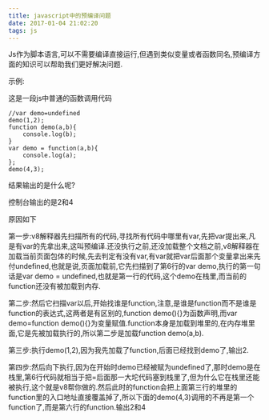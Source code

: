 ```yaml
---
title: javascript中的预编译问题
date: 2017-01-04 21:02:20
tags: js
---
```

Js作为脚本语言,可以不需要编译直接运行,但遇到类似变量或者函数同名,预编译方面的知识可以帮助我们更好解决问题.

示例:

这是一段js中普通的函数调用代码

    //var demo=undefined    
    demo(1,2);
    function demo(a,b){
        console.log(b);
    }    
    var demo = function(a,b){
        console.log(a);
    };
    demo(4,3);


结果输出的是什么呢?

控制台输出的是2和4

原因如下

第一步:v8解释器先扫描所有的代码,寻找所有代码中哪里有var,先把var提出来,凡是有var的先拿出来,这叫预编译.还没执行之前,还没加载整个文档之前,v8解释器在加载当前页面包体的时候,先去判定有没有var,有var就把var后面那个变量拿出来先付undefined,也就是说,页面加载前,它先扫描到了第6行的var demo,执行的第一句话是var demo = undefined,也就是第一行的代码,这个demo在栈里,而当前的function还没有被加载到内存.

第二步:然后它扫描var以后,开始找谁是function,注意,是谁是function而不是谁是function的表达式,这两者是有区别的,function demo(){}为函数声明,而var demo=function demo(){}为变量赋值.function本身是加载到堆里的,在内存堆里面,它是先被加载执行的,所以第二步是加载function demo(a,b).

第三步:执行demo(1,2),因为我先加载了function,后面已经找到demo了,输出2.

第四步:然后向下执行,因为在开始时demo已经被赋为undefined了,那时demo是在栈里,第6行代码就相当于把=后面那一大坨代码塞到栈里了,但为什么它在栈里还能被执行,这个就是v8帮你做的.然后此时的function会把上面第三行的堆里的function里的入口地址直接覆盖掉了,所以下面的demo(4,3)调用的不再是第一个function了,而是第六行的function.输出2和4
